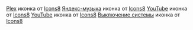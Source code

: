 
<a target="_blank" href="https://icons8.com/icon/bUiJaENo3bOZ/plex">Plex</a> иконка от <a target="_blank" href="https://icons8.com">Icons8</a>
<a target="_blank" href="https://icons8.com/icon/GcHAhJmJIDHm/yandex-music">Яндекс-музыка</a> иконка от <a target="_blank" href="https://icons8.com">Icons8</a>
<a target="_blank" href="https://icons8.com/icon/108794/youtube-squared">YouTube</a> иконка от <a target="_blank" href="https://icons8.com">Icons8</a>
<a target="_blank" href="https://icons8.com/icon/108794/youtube-squared">YouTube</a> иконка от <a target="_blank" href="https://icons8.com">Icons8</a>
<a target="_blank" href="https://icons8.com/icon/35140/shutdown">Выключение системы</a> иконка от <a target="_blank" href="https://icons8.com">Icons8</a>